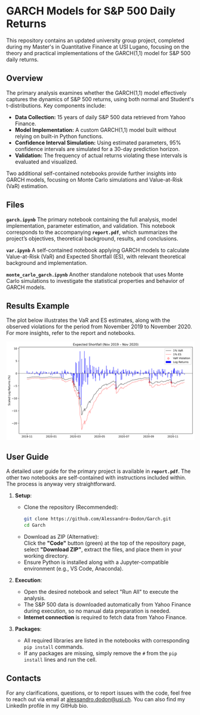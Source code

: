 # GARCH Models for S&P 500 Daily Returns  

This repository contains an updated university group project, completed during my Master's in Quantitative Finance at USI Lugano, focusing on the theory and practical implementations of the GARCH(1,1) model for S&P 500 daily returns.  

## Overview

The primary analysis examines whether the GARCH(1,1) model effectively captures the dynamics of S&P 500 returns, using both normal and Student's t-distributions. Key components include:

- **Data Collection:** 15 years of daily S&P 500 data retrieved from Yahoo Finance.  
- **Model Implementation:** A custom GARCH(1,1) model built without relying on built-in Python functions.  
- **Confidence Interval Simulation:** Using estimated parameters, 95% confidence intervals are simulated for a 30-day prediction horizon.  
- **Validation:** The frequency of actual returns violating these intervals is evaluated and visualized.  

Two additional self-contained notebooks provide further insights into GARCH models, focusing on Monte Carlo simulations and Value-at-Risk (VaR) estimation.

## Files

**`garch.ipynb`** The primary notebook containing the full analysis, model implementation, parameter estimation, and validation. This notebook corresponds to the accompanying **`report.pdf`**, which summarizes the project’s objectives, theoretical background, results, and conclusions.  

**`var.ipynb`** A self-contained notebook applying GARCH models to calculate Value-at-Risk (VaR) and Expected Shortfall (ES), with relevant theoretical background and implementation.  

**`monte_carlo_garch.ipynb`** Another standalone notebook that uses Monte Carlo simulations to investigate the statistical properties and behavior of GARCH models.  

## Results Example

The plot below illustrates the VaR and ES estimates, along with the observed violations for the period from November 2019 to November 2020. For more insights, refer to the report and notebooks.

![VaRandES](VaRandES.png)

## User Guide

A detailed user guide for the primary project is available in **`report.pdf`**. The other two notebooks are self-contained with instructions included within. The process is anyway very straightforward.

1. **Setup**:  
   - Clone the repository (Recommended):  
     ```bash
     git clone https://github.com/Alessandro-Dodon/Garch.git
     cd Garch
     ```
   - Download as ZIP (Alternative):  
     Click the **"Code"** button (green) at the top of the repository page, select **"Download ZIP"**, extract the files, and place them in your working directory.  
   - Ensure Python is installed along with a Jupyter-compatible environment (e.g., VS Code, Anaconda).
   
2. **Execution**:
   - Open the desired notebook and select "Run All" to execute the analysis.  
   - The S&P 500 data is downloaded automatically from Yahoo Finance during execution, so no manual data preparation is needed.  
   - **Internet connection** is required to fetch data from Yahoo Finance.  

3. **Packages**:
   - All required libraries are listed in the notebooks with corresponding `pip install` commands.  
   - If any packages are missing, simply remove the `#` from the `pip install` lines and run the cell.
     
## Contacts

For any clarifications, questions, or to report issues with the code, feel free to reach out via email at alessandro.dodon@usi.ch. You can also find my LinkedIn profile in my GitHub bio.
